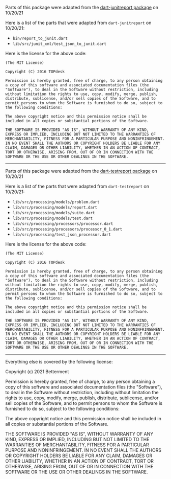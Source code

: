 Parts of this package were adapted from the [dart-junitreport package](https://github.com/TOPdesk/dart-junitreport) on 10/20/21

Here is a list of the parts that were adapted from `dart-junitreport` on 10/20/21:
- `bin/report_to_junit.dart`
- `lib/src/junit_xml/test_json_to_junit.dart`

Here is the license for the above code:

```
(The MIT License)

Copyright (C) 2016 TOPdesk

Permission is hereby granted, free of charge, to any person obtaining a copy of this software and associated documentation files (the "Software"), to deal in the Software without restriction, including without limitation the rights to use, copy, modify, merge, publish, distribute, sublicense, and/or sell copies of the Software, and to permit persons to whom the Software is furnished to do so, subject to the following conditions:

The above copyright notice and this permission notice shall be included in all copies or substantial portions of the Software.

THE SOFTWARE IS PROVIDED "AS IS", WITHOUT WARRANTY OF ANY KIND, EXPRESS OR IMPLIED, INCLUDING BUT NOT LIMITED TO THE WARRANTIES OF MERCHANTABILITY, FITNESS FOR A PARTICULAR PURPOSE AND NONINFRINGEMENT. IN NO EVENT SHALL THE AUTHORS OR COPYRIGHT HOLDERS BE LIABLE FOR ANY CLAIM, DAMAGES OR OTHER LIABILITY, WHETHER IN AN ACTION OF CONTRACT, TORT OR OTHERWISE, ARISING FROM, OUT OF OR IN CONNECTION WITH THE SOFTWARE OR THE USE OR OTHER DEALINGS IN THE SOFTWARE.
```

---

Parts of this package were adapted from the [dart-testreport package](https://github.com/TOPdesk/dart-testreport) on 10/20/21

Here is a list of the parts that were adapted from `dart-testreport` on 10/20/21:
- `lib/src/processing/models/problem.dart`
- `lib/src/processing/models/report.dart`
- `lib/src/processing/models/suite.dart`
- `lib/src/processing/models/test.dart`
- `lib/src/processing/processors/processor.dart`
- `lib/src/processing/processors/processor_0_1.dart`
- `lib/src/processing/test_json_processor.dart`

Here is the license for the above code:

```
(The MIT License)

Copyright (C) 2016 TOPdesk

Permission is hereby granted, free of charge, to any person obtaining a copy of this software and associated documentation files (the "Software"), to deal in the Software without restriction, including without limitation the rights to use, copy, modify, merge, publish, distribute, sublicense, and/or sell copies of the Software, and to permit persons to whom the Software is furnished to do so, subject to the following conditions:

The above copyright notice and this permission notice shall be included in all copies or substantial portions of the Software.

THE SOFTWARE IS PROVIDED "AS IS", WITHOUT WARRANTY OF ANY KIND, EXPRESS OR IMPLIED, INCLUDING BUT NOT LIMITED TO THE WARRANTIES OF MERCHANTABILITY, FITNESS FOR A PARTICULAR PURPOSE AND NONINFRINGEMENT. IN NO EVENT SHALL THE AUTHORS OR COPYRIGHT HOLDERS BE LIABLE FOR ANY CLAIM, DAMAGES OR OTHER LIABILITY, WHETHER IN AN ACTION OF CONTRACT, TORT OR OTHERWISE, ARISING FROM, OUT OF OR IN CONNECTION WITH THE SOFTWARE OR THE USE OR OTHER DEALINGS IN THE SOFTWARE.
```

---

Everything else is covered by the following license:

Copyright (c) 2021 Betterment

Permission is hereby granted, free of charge, to any person obtaining a copy of this software and associated documentation files (the "Software"), to deal in the Software without restriction, including without limitation the rights to use, copy, modify, merge, publish, distribute, sublicense, and/or sell copies of the Software, and to permit persons to whom the Software is furnished to do so, subject to the following conditions:

The above copyright notice and this permission notice shall be included in all copies or substantial portions of the Software.

THE SOFTWARE IS PROVIDED "AS IS", WITHOUT WARRANTY OF ANY KIND, EXPRESS OR IMPLIED, INCLUDING BUT NOT LIMITED TO THE WARRANTIES OF MERCHANTABILITY, FITNESS FOR A PARTICULAR PURPOSE AND NONINFRINGEMENT. IN NO EVENT SHALL THE AUTHORS OR COPYRIGHT HOLDERS BE LIABLE FOR ANY CLAIM, DAMAGES OR OTHER LIABILITY, WHETHER IN AN ACTION OF CONTRACT, TORT OR OTHERWISE, ARISING FROM, OUT OF OR IN CONNECTION WITH THE SOFTWARE OR THE USE OR OTHER DEALINGS IN THE SOFTWARE.